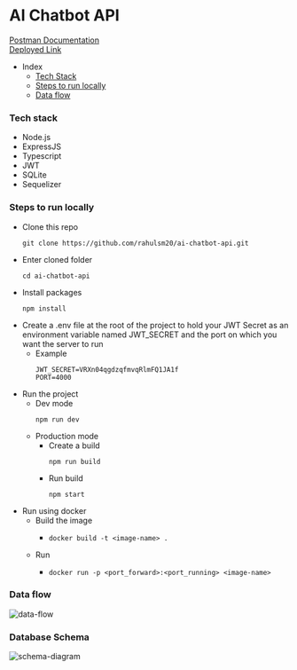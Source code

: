 # AI Chatbot API
[Postman Documentation](https://documenter.getpostman.com/view/22495929/2s9Y5YRh8F)  
[Deployed Link](https://chatbot-api-y4tz.onrender.com/)
- Index
  - [Tech Stack](#tech-stack)
  - [Steps to run locally](#steps-to-run-locally)
  - [Data flow](#data-flow)

### Tech stack
* Node.js
* ExpressJS
* Typescript
* JWT
* SQLite
* Sequelizer
  
### Steps to run locally
* Clone this repo
    ```
    git clone https://github.com/rahulsm20/ai-chatbot-api.git
    ```
* Enter cloned folder
    ```
    cd ai-chatbot-api
    ```
* Install packages
    ```
    npm install 
    ```
* Create a .env file at the root of the project to hold your JWT Secret as an environment variable named JWT_SECRET and the port on which you want the server to run
  * Example
    ```
    JWT_SECRET=VRXn04qgdzqfmvqRlmFQ1JA1f
    PORT=4000
    ```
* Run the project
  * Dev mode
    ```
    npm run dev
    ```
  * Production mode
    * Create a build
        ```
        npm run build
        ``` 
    * Run build
      ```
      npm start
      ``` 
* Run using docker 
  * Build the image
    * ```
      docker build -t <image-name> .
      ```
  * Run
    * ```
      docker run -p <port_forward>:<port_running> <image-name>
      ```

### Data flow
![data-flow](https://github.com/rahulsm20/ai-chatbot-api/assets/77540672/e9e9b183-7e47-4aa9-8883-fda92ac7bce4)

### Database Schema
![schema-diagram](https://github.com/rahulsm20/ai-chatbot-api/assets/77540672/1a31504c-6ffc-4344-bbc4-af8a4b6b00cc)